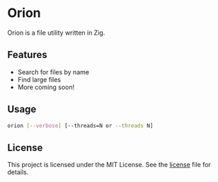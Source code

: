 # Orion
Orion is a file utility written in Zig.

## Features
- Search for files by name
- Find large files
- More coming soon!


## Usage
```sh
orion [--verbose] [--threads=N or --threads N]
```

## License
This project is licensed under the MIT License. See the [license](LICENSE) file for details.
